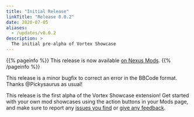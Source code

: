 ```yaml
---
title: "Initial Release"
linkTitle: "Release 0.0.2"
date: 2020-07-05
aliases:
  - /updates/v0.0.2
description: >
  The initial pre-alpha of Vortex Showcase
---
```


{{% pageinfo %}}
This release is now available [on Nexus Mods](https://www.nexusmods.com/site/mods/145?tab=files).
{{% /pageinfo %}}

This release is a minor bugfix to correct an error in the BBCode format. Thanks @Pickysaurus as usual!

This release is the first alpha of the Vortex Showcase extension! Get started with your own mod showcases using the action buttons in your Mods page, and make sure to report any [issues you find](https://github.com/agc93/vortex-showcase) or [give any feedback](https://www.nexusmods.com/site/mods/145?tab=posts).